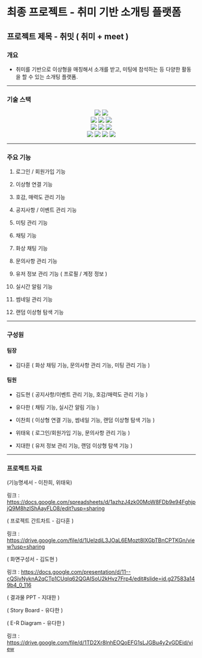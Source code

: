 # 최종 프로젝트 - 취미 기반 소개팅 플랫폼

## 프로젝트 제목 - 취밋 ( 취미 + meet )  



### 개요

- 취미를 기반으로 이상형을 매칭해서 소개를 받고, 미팅에 참석하는 등 다양한 활동을 할 수 있는 소개팅 플랫폼.

<hr />

### 기술 스택

<div align=center> 
  <img src="https://img.shields.io/badge/java-007396?style=for-the-badge&logo=java&logoColor=white"> 
  <img src="https://img.shields.io/badge/oracle-F80000?style=for-the-badge&logo=oracle&logoColor=white"> 
  <br>
  
  <img src="https://img.shields.io/badge/html5-E34F26?style=for-the-badge&logo=html5&logoColor=white"> 
  <img src="https://img.shields.io/badge/css-1572B6?style=for-the-badge&logo=css3&logoColor=white"> 
  <img src="https://img.shields.io/badge/javascript-F7DF1E?style=for-the-badge&logo=javascript&logoColor=black"> 
  <br>
  
  <img src="https://img.shields.io/badge/spring-6DB33F?style=for-the-badge&logo=spring&logoColor=white"> 
  <img src="https://img.shields.io/badge/bootstrap-7952B3?style=for-the-badge&logo=bootstrap&logoColor=white">
  <img src="https://img.shields.io/badge/apache tomcat-F8DC75?style=for-the-badge&logo=apachetomcat&logoColor=white">
  <br>
  
  <img src="https://img.shields.io/badge/github-181717?style=for-the-badge&logo=github&logoColor=white">
  <img src="https://img.shields.io/badge/git-F05032?style=for-the-badge&logo=git&logoColor=white">
  <img src="https://img.shields.io/badge/fontawesome-339AF0?style=for-the-badge&logo=fontawesome&logoColor=white">
  <img src="https://img.shields.io/badge/WebRTC-E34F26?style=for-the-badge&logo=WebRTC&logoColor=white">
  <br>

  
</div>

<hr />

### 주요 기능

1. 로그인 / 회원가입 기능

2. 이상형 연결 기능

3. 호감, 매력도 관리 기능

4. 공지사항 / 이벤트 관리 기능

5. 미팅 관리 기능

6. 채팅 기능

7. 화상 채팅 기능

8. 문의사항 관리 기능

9. 유저 정보 관리 기능 ( 프로필 / 계정 정보 )

10. 실시간 알림 기능

11. 썸네일 관리 기능

12. 랜덤 이상형 탐색 기능 <br />

<hr />

### 구성원


#### 팀장 

- 김다훈 ( 화상 채팅 기능, 문의사항 관리 기능, 미팅 관리 기능 )


#### 팀원 

- 김도현 ( 공지사항/이벤트 관리 기능, 호감/매력도 관리 기능 )

- 유다한 ( 채팅 기능, 실시간 알림 기능 )

- 이찬희 ( 이상형 연결 기능, 썸네일 기능, 랜덤 이상형 탐색 기능 )

- 위태욱 ( 로그인/회원가입 기능, 문의사항 관리 기능 )

- 지대한 ( 유저 정보 관리 기능, 랜덤 이상형 탐색 기능 ) <br />

<hr />

### 프로젝트 자료

(기능명세서 - 이찬희, 위태욱)

링크 : https://docs.google.com/spreadsheets/d/1azhzJ4zk00MoW8FDb9e94FghjpjQ9M8hzIShAayFLO8/edit?usp=sharing

( 프로젝트 간트차트 - 김다훈 )

링크 : https://drive.google.com/file/d/1UelzdiL3JOaL6EMozt8IXGbTBnCPTKGn/view?usp=sharing

( 화면구성서 - 김도현 )

링크 : https://docs.google.com/presentation/d/11--cQSjvNyknA2qCTp1CUqlq62QGAISoU2kHvz7Frp4/edit#slide=id.g27583a149b4_0_116

( 결과물 PPT - 지대한 )


( Story Board - 유다한 )


( E-R Diagram - 유다한 )

링크 : https://drive.google.com/file/d/1TD2Xr8lnhEOQoEFG1sLJGBu4y2vGDEid/view
